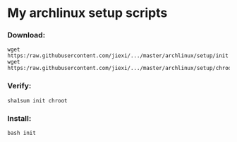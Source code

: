# My archlinux setup scripts

### Download:

```shell
wget https:/raw.githubusercontent.com/jiexi/.../master/archlinux/setup/init
wget https:/raw.githubusercontent.com/jiexi/.../master/archlinux/setup/chroot
```

### Verify:

```shell
sha1sum init chroot
```

### Install:

```shell
bash init
```
